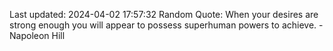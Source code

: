 Last updated: 2024-04-02 17:57:32
Random Quote: When your desires are strong enough you will appear to possess superhuman powers to achieve. - Napoleon Hill